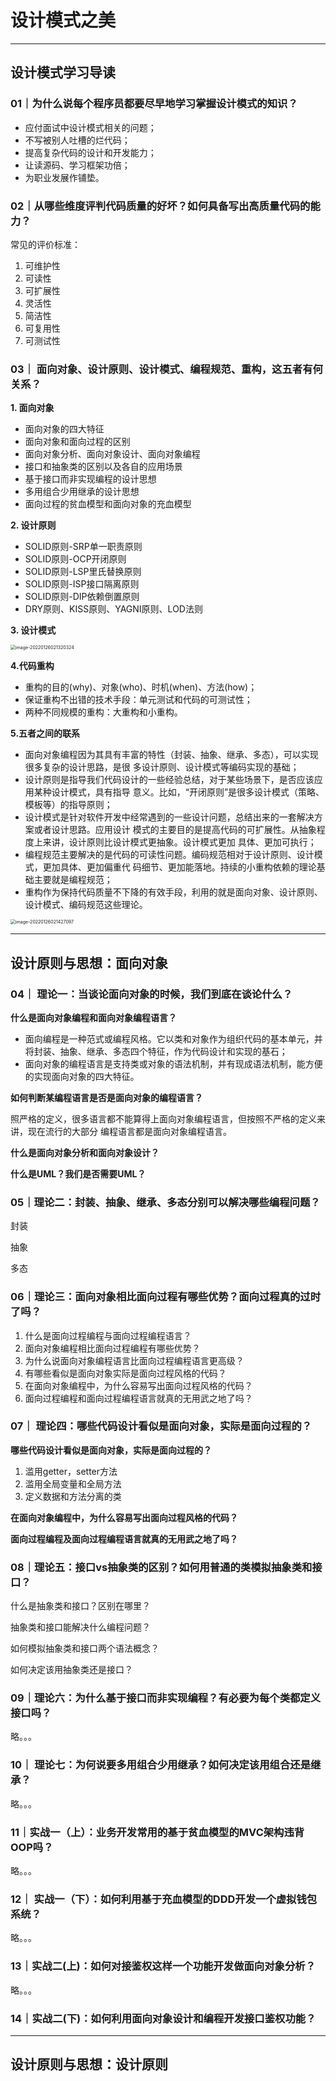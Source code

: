 # 设计模式之美

***

## 设计模式学习导读

### 01｜为什么说每个程序员都要尽早地学习掌握设计模式的知识？

- 应付面试中设计模式相关的问题；
- 不写被别人吐槽的烂代码；
- 提高复杂代码的设计和开发能力；
- 让读源码、学习框架功倍；
- 为职业发展作铺垫。



### 02｜从哪些维度评判代码质量的好坏？如何具备写出⾼质量代码的能⼒？

常见的评价标准：

1. 可维护性
2. 可读性
3. 可扩展性
4. 灵活性
5. 简洁性
6. 可复用性
7. 可测试性



### 03｜ ⾯向对象、设计原则、设计模式、编程规范、重构，这五者有何关系？

**1. 面向对象**

- 面向对象的四大特征
- 面向对象和面向过程的区别
- 面向对象分析、面向对象设计、面向对象编程
- 接口和抽象类的区别以及各自的应用场景
- 基于接口而非实现编程的设计思想
- 多用组合少用继承的设计思想
- 面向过程的贫血模型和面向对象的充血模型

**2. 设计原则**

- SOLID原则-SRP单一职责原则
- SOLID原则-OCP开闭原则
- SOLID原则-LSP里氏替换原则
- SOLID原则-ISP接口隔离原则
- SOLID原则-DIP依赖倒置原则
- DRY原则、KISS原则、YAGNI原则、LOD法则

**3. 设计模式**

<img src="https://cdn.jsdelivr.net/gh/Mark-Jackson-Github/images@master/uPic/008i3skNly1gyqitmz39aj30wc0hitai.jpg" alt="image-20220126021320324" style="zoom:50%;" />

**4.代码重构**

- 重构的目的(why)、对象(who)、时机(when)、方法(how)；
- 保证重构不出错的技术手段：单元测试和代码的可测试性；
- 两种不同规模的重构：大重构和小重构。

**5.五者之间的联系**

- ⾯向对象编程因为其具有丰富的特性（封装、抽象、继承、多态），可以实现很多复杂的设计思路，是很 多设计原则、设计模式等编码实现的基础；
- 设计原则是指导我们代码设计的⼀些经验总结，对于某些场景下，是否应该应⽤某种设计模式，具有指导 意义。⽐如，“开闭原则”是很多设计模式（策略、模板等）的指导原则；
- 设计模式是针对软件开发中经常遇到的⼀些设计问题，总结出来的⼀套解决⽅案或者设计思路。应⽤设计 模式的主要⽬的是提⾼代码的可扩展性。从抽象程度上来讲，设计原则⽐设计模式更抽象。设计模式更加 具体、更加可执⾏；
- 编程规范主要解决的是代码的可读性问题。编码规范相对于设计原则、设计模式，更加具体、更加偏重代 码细节、更加能落地。持续的⼩重构依赖的理论基础主要就是编程规范；
- 重构作为保持代码质量不下降的有效⼿段，利⽤的就是⾯向对象、设计原则、设计模式、编码规范这些理论。

<img src="https://cdn.jsdelivr.net/gh/Mark-Jackson-Github/images@master/uPic/008i3skNly1gyqitusidjj30ty0mstaw.jpg" alt="image-20220126021427097" style="zoom:50%;" />

***

## 设计原则与思想：面向对象

### 04｜ 理论⼀：当谈论⾯向对象的时候，我们到底在谈论什么？

**什么是面向对象编程和面向对象编程语言？**

- 面向编程是一种范式或编程风格。它以类和对象作为组织代码的基本单元，并将封装、抽象、继承、多态四个特征，作为代码设计和实现的基石；
- 面向对象的编程语言是支持类或对象的语法机制，并有现成语法机制，能方便的实现面向对象的四大特征。

**如何判断某编程语言是否是面向对象的编程语言？**

照严格的定义，很多语⾔都不能算得上⾯向对象编程语⾔，但按照不严格的定义来讲，现在流⾏的⼤部分 编程语⾔都是⾯向对象编程语⾔。

**什么是面向对象分析和面向对象设计？**

**什么是UML？我们是否需要UML？**



### 05｜理论⼆：封装、抽象、继承、多态分别可以解决哪些编程问题？

封装

抽象

多态



### 06｜理论三：⾯向对象相⽐⾯向过程有哪些优势？⾯向过程真的过时了吗？

1. 什么是⾯向过程编程与⾯向过程编程语⾔？
2. ⾯向对象编程相⽐⾯向过程编程有哪些优势？
3. 为什么说⾯向对象编程语⾔⽐⾯向过程编程语⾔更⾼级？
4. 有哪些看似是⾯向对象实际是⾯向过程⻛格的代码？
5. 在⾯向对象编程中，为什么容易写出⾯向过程⻛格的代码？
6. ⾯向过程编程和⾯向过程编程语⾔就真的⽆⽤武之地了吗？



### 07｜ 理论四：哪些代码设计看似是⾯向对象，实际是⾯向过程的？

**哪些代码设计看似是⾯向对象，实际是⾯向过程的？**

1. 滥用getter，setter方法
2. 滥用全局变量和全局方法
3. 定义数据和方法分离的类

**在⾯向对象编程中，为什么容易写出⾯向过程⻛格的代码？**

**⾯向过程编程及⾯向过程编程语⾔就真的⽆⽤武之地了吗？**

### 08｜理论五：接⼝vs抽象类的区别？如何⽤普通的类模拟抽象类和接⼝？

什么是抽象类和接口？区别在哪里？

抽象类和接口能解决什么编程问题？

如何模拟抽象类和接口两个语法概念？

如何决定该用抽象类还是接口？



### 09｜理论六：为什么基于接⼝⽽⾮实现编程？有必要为每个类都定义接⼝吗？

略。。。

### 10｜ 理论七：为何说要多⽤组合少⽤继承？如何决定该⽤组合还是继承？

略。。。

### 11｜实战⼀（上）：业务开发常⽤的基于贫⾎模型的MVC架构违背OOP吗？

略。。。

### 12｜ 实战⼀（下）：如何利⽤基于充⾎模型的DDD开发⼀个虚拟钱包系统？

略。。。

### 13｜实战二(上)：如何对接鉴权这样一个功能开发做面向对象分析？

略。。。

### 14｜实战二(下)：如何利用面向对象设计和编程开发接口鉴权功能？





***

## 设计原则与思想：设计原则

